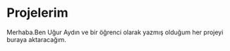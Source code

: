 # Projelerim
Merhaba.Ben Uğur Aydın ve bir öğrenci olarak yazmış olduğum her projeyi buraya aktaracağım.

